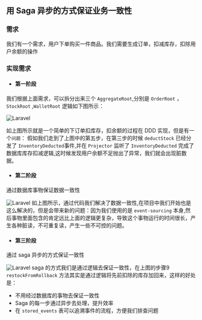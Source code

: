 ## 用 Saga 异步的方式保证业务一致性
### 需求
我们有一个需求，用户下单购买一件商品。我们需要生成订单，扣减库存，扣除用户余额的操作
### 实现需求
* #### 第一阶段
我们根据上面需求，可以拆分出来三个 `AggregateRoot`,分别是 `OrderRoot` ，`StockRoot` ,`WalletRoot`
逻辑如下图所示：

![Laravel](https://cdn.learnku.com/uploads/images/202106/02/43464/uOePCNnos9.png!large)

如上图所示就是一个简单的下订单扣库存，扣余额的过程在 DDD 实现，但是有一个`问题`：
假如我们走到了上图中的第五步，在第三步的时候 `deductStock` 已经分发了 `InventoryDeducted`事件,并在 `Projector` 监听了 `InventoryDeducted` 完成了数据库库存扣减逻辑,这时候发现用户余额不足抛出了异常，我们就会出现脏数据。

* #### 第二阶段
通过数据库事物保证数据一致性

![Laravel](https://cdn.learnku.com/uploads/images/202106/02/43464/zduoeuzJgt.png!large)
如上图所示，通过代码我们解决了数据一致性,在项目中我们开始也是这么解决的，但是会带来新的问题：因为我们使用的是 `event-sourcing` 本身,然后事物里面包含的肯定远比上面的逻辑更复杂，导致这个事物运行的时间很长，产生各种脏读，不可重复读，产生一些不可控的问题。

* #### 第三阶段
通过 saga 异步的方式保证一致性

![Laravel](https://cdn.learnku.com/uploads/images/202106/02/43464/pnbWIIKZRu.png!large)
saga 的方式我们是通过逻辑去保证一致性，在上图的步骤9 `restockFromRollback` 方法其实是通过逻辑将先前扣除的库存加回来，这样的好处是：
* 不用经过数据库的事物去保证一致性
* Saga 的每一步通过异步去处理，提升效率
* 在 `stored_events` 表可以追溯事件的流程，方便我们排查问题



